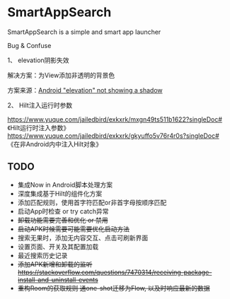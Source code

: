 # SmartAppSearch

SmartAppSearch is a simple and smart app launcher



Bug & Confuse

1、 elevation阴影失效

解决方案：为View添加非透明的背景色

方案来源：[Android "elevation" not showing a shadow](https://stackoverflow.com/questions/27477371/android-elevation-not-showing-a-shadow)



2、 Hilt注入运行时参数

https://www.yuque.com/jailedbird/exkxrk/mxgn49ts511b1622?singleDoc# 《Hilt运行时注入参数》
https://www.yuque.com/jailedbird/exkxrk/gkyuffo5v76r4r0s?singleDoc# 《在非Android内中注入Hilt对象》
## TODO
- 集成Now in Android脚本处理方案
- 深度集成基于Hilt的组件化方案
- 添加匹配规则，使用首字符匹配or非首字母按顺序匹配
- 启动App时检查 or try catch异常
- ~~卸载功能需要完善和优化 or 禁用~~
- ~~启动APK时候需要可能需要优化启动方法~~
- 搜索无果时，添加无内容交互、点击可刷新界面
- 设置页面、开关及其配置加载
- 最近搜索历史记录
- ~~添加APK新增和卸载的监听 https://stackoverflow.com/questions/7470314/receiving-package-install-and-uninstall-events~~
- ~~重构Room的获取规则 通one-shot迁移为Flow, 以及时响应最新的数据~~
